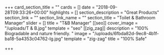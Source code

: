 +++
card_section_title = ""
cards = []
date = "2018-09-28T09:33:26+00:00"
highlights = []
section_description = "Great Products"
section_link = ""
section_link_name = ""
section_title = "Toilet & Bathroom Manager"
slider = []
title = "T&B Manager"
[[seo]]
cover_image = "/uploads/T & B.jpg"
template = "seo"
[[zig_zag]]
description = "100% Biogradable and nature friendly. "
image = "/uploads/6fbda82d-9ec8-4b1f-ba18-5a4353c04762-lg.jpg"
template = "zig-zag"
title = "100% Safe"

+++

